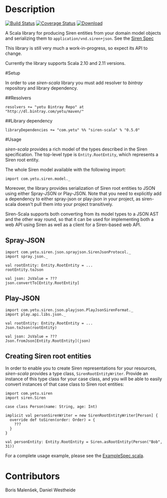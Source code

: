 # Description

[![Build Status](https://travis-ci.org/yetu/siren-scala.svg?branch=master)](https://travis-ci.org/yetu/siren-scala)
[![Coverage Status](https://img.shields.io/coveralls/yetu/siren-scala.svg)](https://coveralls.io/r/yetu/siren-scala?branch=master)
[ ![Download](https://api.bintray.com/packages/yetu/maven/siren-scala/images/download.svg) ](https://bintray.com/yetu/maven/siren-scala/_latestVersion)

A Scala library for producing Siren entities from your domain model objects and serializing them to 
`application/vnd.siren+json`. See the [Siren Spec](http://sirenspec.org)

This library is still very much a work-in-progress, so expect its API to change.

Currently the library supports Scala 2.10 and 2.11 versions.

#Setup

In order to use _siren-scala_ library you must add resolver to _bintray_ repository and library dependency.

##Resolvers

    resolvers += "yetu Bintray Repo" at "http://dl.bintray.com/yetu/maven/"
    
##Library dependency

    libraryDependencies += "com.yetu" %% "siren-scala" % "0.5.0"

#Usage

_siren-scala_ provides a rich model of the types described in the Siren specification. The top-level
type is `Entity.RootEntity`, which represents a Siren root entity. 

The whole Siren model available with the following import: 

    import com.yetu.siren.model._

Moreover, the library provides serialization of Siren root entities to JSON using either 
Spray-JSON or Play-JSON. Note that you need to explicitly add a dependency to either 
spray-json or play-json in your project, as siren-scala doesn't pull them into your
project transitively.

Siren-Scala supports both converting from its model types to a JSON AST and the other way round,
so that it can be used for implementing both a web API using Siren as well as a client for a 
Siren-based web API.

## Spray-JSON                                                                                                                
                                                                                                                
    import com.yetu.siren.json.sprayjson.SirenJsonProtocol._
    import spray.json._
    
    val rootEntity: Entity.RootEntity = ...
    rootEntity.toJson
    
    val json: JsValue = ???
    json.convertTo[Entity.RootEntity]
    
## Play-JSON

    import com.yetu.siren.json.playjson.PlayJsonSirenFormat._
    import play.api.libs.json._
    
    val rootEntity: Entity.RootEntity = ...
    Json.toJson(rootEntity)
    
    val json: JsValue = ???
    Json.fromJson[Entity.RootEntity](json)

## Creating Siren root entities

In order to enable you to create Siren representations for your resources, _siren-scala_ provides a
type class, `SirenRootEntityWriter`. Provide an instance of this type class for your case class, and 
you will be able to easily convert instances of that case class to Siren root entities:
 
    import com.yetu.siren
    import siren.Siren
    
    case class Person(name: String, age: Int)
    
    implicit val personSirenWriter = new SirenRootEntityWriter[Person] {
      override def toSiren(order: Order) = {
        ???      
      }
    }
    
    val personEntity: Entity.RootEntity = Siren.asRootEntity(Person("Bob", 31))

For a complete usage example, please see the [ExampleSpec.scala](src/test/scala/com/yetu/siren/ExampleSpec.scala).

# Contributors

Boris Malenšek, Daniel Westheide
